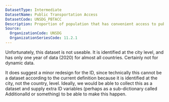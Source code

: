 ```yaml
---
DatasetType: Intermediate
DatasetName: Public Transportation Access
DatasetCode: UNSDG_PBTACC
Description: Proportion of population that has convenient access to public transport
Source:
  OrganizationCode: UNSDG
  OrganizationSeriesCode: 11.2.1
---
```

Unfortunately, this dataset is not useable. It is identified at the city level, and has only one year of data (2020) for almost all countries. Certainly not for dynamic data.

It does suggest a minor redesign for the ID, since technically this cannot be a dataset according to the current definition because it is identified at the city, not the country, level. Ideally, we would be able to collect this as a dataset and supply extra ID variables (perhaps as a sub-dictionary called AdditionalId or something) to be able to make this happen.
